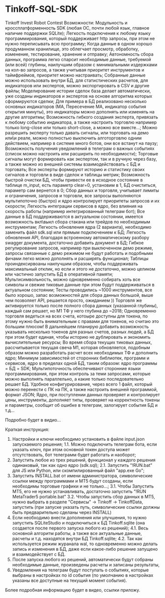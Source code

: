 # Tinkoff-SQL-SDK
 Tinkoff Invest Robot Contest
Возможности:
Модульность и кроссплатформенность SDK (любая ОС, почти любой язык, главное наличие поддержки SQLite);
Легкость подключения к любому языку программирования, который поддерживает http запросы, при этом не нужно переписывать всю программу;
Когда данные в одном хорошо продуманном хранилище, это облегчает просмотр, обработку, изменение, тестирование, хранение и отправку;
Автономность сбора данных, программа легко спарсит необходимые данные, требуемой (или всей) глубины, наилучшим образом с минимальными издержками на кол-во запросов, а также учитывая приоритет инструментов и таймфреймов, приоритет можно настраивать;
Собранные данные можно использовать внутри БД, для статистических расчетов, для индикаторов или экспертов, можно экспортировать в CSV и другие файлы;
Моделирование истории сделок база делает автоматически, уже созданы индикаторов и экспертов на основе алгоритма которых сформируются сделки;
Для примера в БД реализовано несколько основных индикаторов (МА, Пересечение МА, индикатор события открытия минуты), это индикаторы можно дополнять или изменять на другие алгоритмы;
Возможность гибкого создания эксперта, привязать к любому событию индикатора, а также настроить торговлю например только long-close или только short-close, а можно все вместе...;
Можно разрешить эксперту только давать сигналы, или торговать на демо или\и реале, можно полностью выключить алготорговлю одним действием, например в системе много ботов, они все встанут на паузу;
Возможность получения уведомлений в телеграм о важных событиях (список можно настроить или расширить по необходимости);
Торговые сигналы могут формировать как экспертом, так и в ручную через базу, а также можно из внешней системы взаимодействовать с БД и торговать;
Все эксперты формируют историю и статистику своих сигналов и торговли в виде сделок и таблицы метрик;
Возможность быстрой очистки БД, чтобы привести ее в исходное состояние в таблице m_input, есть параметр clear=0, установим в 1, БД очиститься, параметр сам вернется в 0;
Сбор данных и торговля, учитывает лимиты и ограничения, запросов и торговли, все запросы выполняются мультипоточно (быстро) и ядро контролирует приоритеты запросов и их скорости;
Легкость интеграции сервисов в ядро, без влияния на скорость работы (например интегрированный телеграм бот);
Все данные в БД поддерживаются в актуальном состоянии, имеется возможность вкл\выкл сбора стакана или трейдов по необходимым инструментам;
Легкость обновления ядра (2 варианта), необходимо заменить файл sdk.sql или прямым подключением к БД;
Легкость обновления API, благодаря встроенному автоматическому разбору swagger документа, достаточно добавить документ в БД;
Гибкое регулирование запросов, например при выключенном демо режиме, запросы связанные с демо режимом не будут работать и подобными фичами легко можно дополнять и расширять функционал;
Таблицы проиндексирвоаны наилучшим образом, чтобы поддерживать максимальный отклик, но если и этого не достаточно, можно целиком или частично запустить БД в оперативной памяти;
Мультисимвольность, можно одновременно собирать хоть все символы и свежие тиковые данные при этом будут поддерживаться в актуальном состоянии;
Тесты проводились ~1000 инструментов, все было хорошо, запас возможностей для сбора данных большой, выше чем позволяет API, решается просто, ожиданием ))
Торговля же активируется только после полного сбора данных (указанной глубины), каждый сам решает, но М1 ТФ у него глубина до ~2018;
Одновременно торговля ведеться на всех счета, котоыре доступны для токена, по этому нужно быть внимательным с правами для токенов, но считаю это большим плюсом! 
В дальнейшем планирую добавить возможность указывать несколько токенов для разных счетов, разных людей, а БД при этом будет единая, чтобы историю не дублировать и экономить вычислительные ресурсы;
Во время сбора текущих тиковых данных, рассчитывается текущая свеча М1, которая обновляется, подобным образом можно разработать расчет всех необходимых ТФ и дополнить ядро;
Минимум зависимостей от сторонних библиотек, программ и сервисов, ядро в пределах одной БД, таким образом: ядро программы = БД = SDK;
Мультипоточность обеспечивают сторонние языки программирования, при этом контроль за теми запросами, которые можно выполнять параллельно, а какие только последовательно решает БД.
Удобное конфигурирование, через всего 1 файл, который можно перенести с ПК на ПК, а также настроить внешней программой, формат JSON;
Ядро, при поступлении данных проверяет и контролирует цены, инструменты, дополняет типы, проверяет на корректность токены и параметры, сообщит об ошибке в телеграм, залогирует события БД и т.д...

Подробно будет в видио...

Краткая инструкция:
1. Настройки и ключи необходимо установить в файле input.json запускаемого решения;
1.1. Можно подключить телеграм бота, если указать ключ, при этом основной токен доступа может отсутствовать, бот телеграмм будет работать и наоборот;
2. Запустить любое из трех решений, функционал у каждого решения одинаковый, так как одно ядро (sdk.sql);
2.1. Запустить "!RUN.bat" для JS или Python, или скомпилированный файл "app.exe Go";
3. Запустить INSTALL.bat от имени администратора, символические ссылки между программами и МТ5 будут созданы, если необходимы торговые графики и не только...;
3.1. Чтобы Запустить MT5, его не нужно устанавливать, достаточно запустить "!RUN MetaTrader5 portable.bat"
3.2. Чтобы запустить сбор данных в МТ5, нужно выбрать в разделе "Сервисы" -> Tinkoff -> TinkoffData, запустить (при запуске указать путь, символические ссылки должны быть предварительно сделаны через INSTALL)
4. Если необходимо внести дополнения или улучшения, то нужно запустить SQLiteStudio и подключиться к БД Tinkoff.sqlite (она создается после первого запуска любого из решений);
4.1. Весь основной алгоритм работы, а также все актуальные данные, расчеты и т.д. находятся внутри БД Tinkoff.sqlite;
4.2. Так как используется режим журанала wal, то одновременно можно делать запись и изменения в БД, даже если какое-либо решение запущено и взаимодействует с БД.
5. После запуска любого из решений, автоматически будут собраны необходимые данные, произведены расчеты и записаны результаты, 
6. Уведомления на телеграм будут поступать о событиях, которые выбраны в настройках по id события (по умолчанию в настройках указаны все доступные на текущий момент события).

Более подробная информацию будет в видео, ссылки приложу.